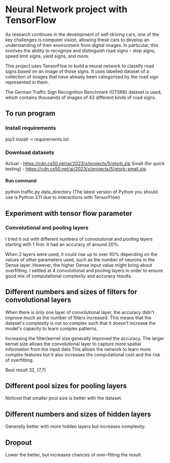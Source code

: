 # Neural Network project with TensorFlow 
As research continues in the development of self-driving cars, one of the key challenges is computer vision, allowing these cars to develop an understanding of their environment from digital images. In particular, this involves the ability to recognize and distinguish road signs – stop signs, speed limit signs, yield signs, and more.

This project uses TensorFlow to build a neural network to classify road signs based on an image of those signs. It uses labelled dataset of a collection of images that have already been categorised by the road sign represented in them.

The German Traffic Sign Recognition Benchmark (GTSRB) dataset is used, which contains thousands of images of 43 different kinds of road signs.

## To run program
### Install requirements 
pip3 install -r requirements.txt

### Download datasets
Actual - https://cdn.cs50.net/ai/2023/x/projects/5/gtsrb.zip
Small (for quick testing) - https://cdn.cs50.net/ai/2023/x/projects/5/gtsrb-small.zip 

#### Run command
python traffic.py data_directory (The latest version of Python you should use is Python 3.11 due to interactions with TensorFlow)

## Experiment with tensor flow parameter
### Convolutional and pooling layers
I tried it out with different numbers of convolutional and pooling layers starting with 1 first. It had an accuracy of around 20%. 

When 2 layers were used, it could rise up to over 90% depending on the values of other parameters used, such as the number of neurons in the Dense layer. However, the higher Dense input value might bring about overfitting. I settled at 4 convolutional and pooling layers in order to ensure good mix of computational complexity and accuracy results. 

## Different numbers and sizes of filters for convolutional layers
When there is only one layer of convolutional layer, the accuracy didn't improve much as the number of filters increased. This means that the dataset's complexity is not so complex such that it doesn't increase the model's capacity to learn complex patterns. 

Increasing the filter/kernel size generally improved the accuracy. The larger kernel size allows the convolutional layer to capture more spatial information from the input data This allows the network to learn more complex features but it also increases the computational cost and the risk of overfitting. 

Best result 32, (7,7)

## Different pool sizes for pooling layers
Noticed that smaller pool size is better with the dataset.  

## Different numbers and sizes of hidden layers
Generally better with more hidden layers but increases complexity.

## Dropout
Lower the better, but increases chances of over-fitting the result. 



